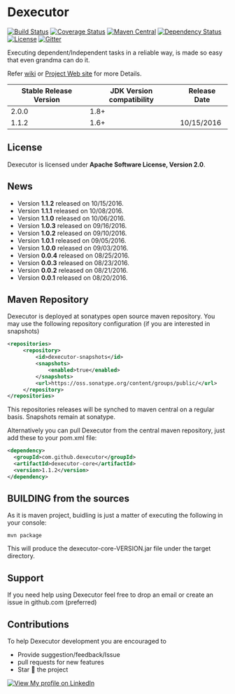 # Dexecutor
[![Build Status](https://travis-ci.org/dexecutor/dexecutor-core.svg?branch=master)](https://travis-ci.org/dexecutor/dexecutor-core)
[![Coverage Status](https://coveralls.io/repos/github/dexecutor/dexecutor-core/badge.svg?branch=master)](https://coveralls.io/github/dexecutor/dexecutor-core?branch=master)
[![Maven Central](https://maven-badges.herokuapp.com/maven-central/com.github.dexecutor/dexecutor-core/badge.svg)](https://maven-badges.herokuapp.com/maven-central/com.github.dexecutor/dexecutor-core)
[![Dependency Status](https://www.versioneye.com/user/projects/57cafb94939fc6004abe4b21/badge.svg?style=flat-square)](https://www.versioneye.com/user/projects/57cafb94939fc6004abe4b21)
[![License](https://img.shields.io/badge/License-Apache%202.0-blue.svg)](https://opensource.org/licenses/Apache-2.0)
[![Gitter](https://badges.gitter.im/dexecutor/dependent-tasks-executor.svg)](https://gitter.im/dexecutor?utm_source=badge&utm_medium=badge&utm_campaign=pr-badge)


Executing dependent/Independent tasks in a reliable way, is made so easy that even grandma can do it.

Refer [wiki](https://github.com/dexecutor/dexecutor-core/wiki) or [Project Web site](https://dexecutor.github.io/) for more Details.


| Stable Release Version | JDK Version compatibility | Release Date |
| ------------- | ------------- | ------------|
| 2.0.0  | 1.8+ |  |
| 1.1.2 | 1.6+ | 10/15/2016 |

## License

Dexecutor is licensed under **Apache Software License, Version 2.0**.

## News

* Version **1.1.2** released on 10/15/2016.
* Version **1.1.1** released on 10/08/2016.
* Version **1.1.0** released on 10/06/2016.
* Version **1.0.3** released on 09/16/2016.
* Version **1.0.2** released on 09/10/2016.
* Version **1.0.1** released on 09/05/2016.
* Version **1.0.0** released on 09/03/2016.
* Version **0.0.4** released on 08/25/2016.
* Version **0.0.3** released on 08/23/2016.
* Version **0.0.2** released on 08/21/2016.
* Version **0.0.1** released on 08/20/2016.


## Maven Repository

Dexecutor is deployed at sonatypes open source maven repository. You may use the following repository configuration (if you are interested in snapshots)

```xml
<repositories>
     <repository>
         <id>dexecutor-snapshots</id>
         <snapshots>
             <enabled>true</enabled>
         </snapshots>
         <url>https://oss.sonatype.org/content/groups/public/</url>
     </repository>
</repositories>
```
This repositories releases will be synched to maven central on a regular basis. Snapshots remain at sonatype.

Alternatively you can  pull Dexecutor from the central maven repository, just add these to your pom.xml file:
```xml
<dependency>
  <groupId>com.github.dexecutor</groupId>
  <artifactId>dexecutor-core</artifactId>
  <version>1.1.2</version>
</dependency>
```

## BUILDING from the sources

As it is maven project, buidling is just a matter of executing the following in your console:

	mvn package

This will produce the dexecutor-core-VERSION.jar file under the target directory.

## Support
If you need help using Dexecutor feel free to drop an email or create an issue in github.com (preferred)

## Contributions
To help Dexecutor development you are encouraged to  
* Provide suggestion/feedback/Issue
* pull requests for new features
* Star :star2: the project


[![View My profile on LinkedIn](https://static.licdn.com/scds/common/u/img/webpromo/btn_viewmy_160x33.png)](https://in.linkedin.com/pub/nadeem-mohammad/17/411/21)
	
	
